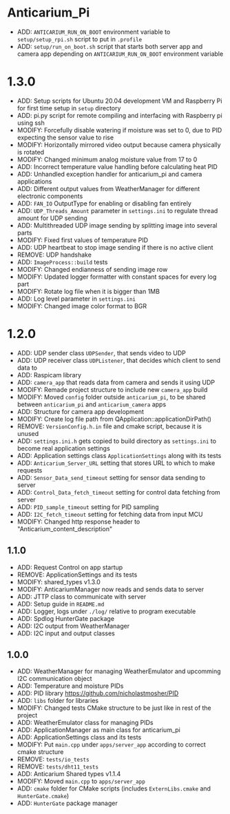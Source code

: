 # Anticarium_Pi

- ADD: `ANTICARIUM_RUN_ON_BOOT` environment variable to `setup/setup_rpi.sh` script to put in `.profile` 
- ADD: `setup/run_on_boot.sh` script that starts both server app and camera app depending on `ANTICARIUM_RUN_ON_BOOT` environment variable

# 1.3.0
- ADD: Setup scripts for Ubuntu 20.04 development VM and Raspberry Pi for first time setup in `setup` directory
- ADD: pi.py script for remote compiling and interfacing with Raspberry pi using ssh
- MODIFY: Forcefully disable watering if moisture was set to 0, due to PID expecting the sensor value to rise
- MODIFY: Horizontally mirrored video output because camera physically is rotated
- MODIFY: Changed minimum analog moisture value from 17 to 0
- ADD: Incorrect temperature value handling before calculating heat PID
- ADD: Unhandled exception handler for anticarium_pi and camera applications
- ADD: Different output values from WeatherManager for different electronic components
- ADD: `FAN_IO` OutputType for enabling or disabling fan entirely
- ADD: `UDP_Threads_Amount` parameter in `settings.ini` to regulate thread amount for UDP sending
- ADD: Multithreaded UDP image sending by splitting image into several parts
- MODIFY: Fixed first values of temperature PID 
- ADD: UDP heartbeat to stop image sending if there is no active client
- REMOVE: UDP handshake
- ADD: `ImageProcess::build` tests
- MODIFY: Changed endianness of sending image row
- MODIFY: Updated logger formatter with constant spaces for every log part
- MODIFY: Rotate log file when it is bigger than 1MB 
- ADD: Log level parameter in `settings.ini` 
- MODIFY: Changed image color format to BGR

# 1.2.0
- ADD: UDP sender class `UDPSender`, that sends video to UDP
- ADD: UDP receiver class `UDPListener`, that decides which client to send data to
- ADD: Raspicam library
- ADD: `camera_app` that reads data from camera and sends it using UDP
- MODIFY: Remade project structure to include new `camera_app` build
- MODIFY: Moved `config` folder outside `anticarium_pi`, to be shared between `anticarium_pi` and `anticarium_camera` apps
- ADD: Structure for camera app development
- MODIFY: Create log file path from QApplication::applicationDirPath()
- REMOVE: `VersionConfig.h.in` file and cmake script, because it is unused
- ADD: `settings.ini.h` gets copied to build directory as `settings.ini` to become real application settings
- ADD: Application settings class `ApplicationSettings` along with its tests
- ADD: `Anticarium_Server_URL` setting that stores URL to which to make requests
- ADD: `Sensor_Data_send_timeout` setting for sensor data sending to server
- ADD: `Control_Data_fetch_timeout` setting for control data fetching from server
- ADD: `PID_sample_timeout` setting for PID sampling
- ADD: `I2C_fetch_timeout` setting for fetching data from input MCU
- MODIFY: Changed http response header to "Anticarium_content_description"

## 1.1.0
- ADD: Request Control on app startup
- REMOVE: ApplicationSettings and its tests
- MODIFY: shared_types v1.3.0
- MODIFY: AnticariumManager now reads and sends data to server
- ADD: JTTP class to communicate with server
- ADD: Setup guide in `README.md`
- ADD: Logger, logs under `./log/` relative to program executable
- ADD: Spdlog HunterGate package
- ADD: I2C output from WeatherManager
- ADD: I2C input and output classes

## 1.0.0
- ADD: WeatherManager for managing WeatherEmulator and upcomming I2C communication object
- ADD: Temperature and moisture PIDs
- ADD: PID library https://github.com/nicholastmosher/PID
- ADD: `libs` folder for libraries 
- MODIFY: Changed tests CMake structure to be just like in rest of the project
- ADD: WeatherEmulator class for managing PIDs
- ADD: ApplicationManager as main class for anticarium_pi
- ADD: ApplicationSettings class and its tests
- MODIFY: Put `main.cpp` under `apps/server_app` according to correct cmake structure
- REMOVE: `tests/io_tests`
- REMOVE: `tests/dht11_tests`
- ADD: Anticarium Shared types v1.1.4
- MODIFY: Moved `main.cpp` to `apps/server_app`
- ADD: `cmake` folder for CMake scripts (includes `ExternLibs.cmake` and `HunterGate.cmake`)
- ADD: `HunterGate` package manager
